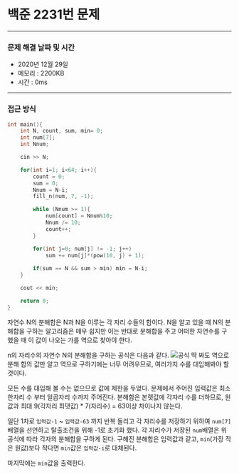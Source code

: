 
# 백준 2231번 문제

---

### 문제 해결 날짜 및 시간

- 2020년 12월 29일
- 메모리 : 2200KB
- 시간 : 0ms

---

### 접근 방식

```c++
int main(){
    int N, count, sum, min= 0;
    int num[7];
    int Nnum;

    cin >> N;

    for(int i=1; i<64; i++){
        count = 0;
        sum = 0;
        Nnum = N-i;
        fill_n(num, 7, -1);

        while (Nnum >= 1){
            num[count] = Nnum%10;
            Nnum /= 10;
            count++;
        }

        for(int j=0; num[j] != -1; j++)
            sum += num[j]*(pow(10, j) + 1);
        
        if(sum == N && sum > min) min = N-i;
    }

    cout << min;

    return 0;
}
```

 자연수 N의 분해합은 N과 N을 이루는 각 자리 수들의 합이다. N을 알고 있을 때 N의 분해합을 구하는 알고리즘은 매우 쉽지만 이는 반대로 분해합을 주고 어떠한 자연수를 구했을 때 이 값이 나오는 가를 역으로 찾아야 한다.
 
 n의 자리수의 자연수 N의 분해합을 구하는 공식은 다음과 같다. 
![공식](https://i.ibb.co/pw6jxJZ/2020-12-29-11-51-37.png)
 딱 봐도 역으로 분해 합의 값만 알고 역으로 구하기에는 너무 어려우므로, 여러가지 수를 대입해봐야 할 것이다.

모든 수를 대입해 볼 수는 없으므로 값에 제한을 두었다. 문제에서 주어진 입력값은 최소 한자리 수 부터 일곱자리 수까지 주어진다. 분해합은 본랫값에 각자리 수를 더하므로, 원값과 최대 9(각자리 최댓값) * 7(자리수) = 63이상 차이나지 않는다.

일단 1차로 `입력값-1` ~ `입력값-63` 까지 반복 돌리고
각 자리수를 저장하기 위하여 `num[7]` 배열을 선언하고 탈출조건을 위해 -1로 초기화 했다. 각 자리수가 저장된 `num`배열은 위 공식에 따라 각자의 분해합을 구하게 된다. 구해진 분해합은 입력값과 같고, `min`(가장 작은 원값)보다 작다면 `min`값은 `입력값-i`로 대체된다. 

마지막에는 `min`값을 출력한다.

